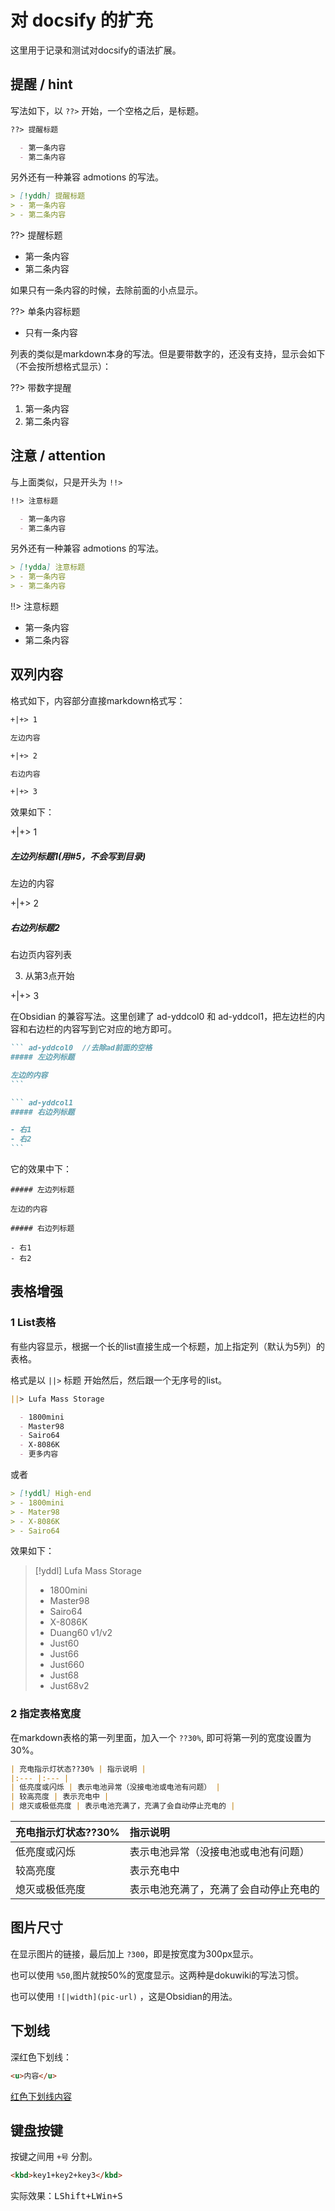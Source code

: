 # 对 docsify 的扩充

这里用于记录和测试对docsify的语法扩展。

## 提醒 / hint

写法如下，以 `??>` 开始，一个空格之后，是标题。

```markdown
??> 提醒标题

  - 第一条内容
  - 第二条内容
```

另外还有一种兼容 admotions 的写法。

```markdown
> [!yddh] 提醒标题
> - 第一条内容
> - 第二条内容
```

??> 提醒标题

  - 第一条内容
  - 第二条内容

如果只有一条内容的时候，去除前面的小点显示。

??> 单条内容标题

  - 只有一条内容

列表的类似是markdown本身的写法。但是要带数字的，还没有支持，显示会如下（不会按所想格式显示）：

??> 带数字提醒

  1. 第一条内容
  2. 第二条内容

## 注意 / attention

与上面类似，只是开头为 `!!>` 

```markdown
!!> 注意标题

  - 第一条内容
  - 第二条内容
```

另外还有一种兼容 admotions 的写法。

```markdown
> [!ydda] 注意标题
> - 第一条内容
> - 第二条内容
```

!!> 注意标题

  - 第一条内容
  - 第二条内容

## 双列内容

格式如下，内容部分直接markdown格式写：

```markdown
+|+> 1

左边内容

+|+> 2

右边内容

+|+> 3
```

效果如下：

+|+> 1

##### 左边列标题1(用#5，不会写到目录)

左边的内容

+|+> 2

##### 右边列标题2

右边页内容列表

  3. 从第3点开始

+|+> 3

在Obsidian 的兼容写法。这里创建了 ad-yddcol0 和 ad-yddcol1，把左边栏的内容和右边栏的内容写到它对应的地方即可。
~~~markdown
``` ad-yddcol0  //去除ad前面的空格
##### 左边列标题

左边的内容
```

``` ad-yddcol1
##### 右边列标题

- 右1
- 右2
```
~~~

它的效果中下：

```ad-yddcol0
##### 左边列标题

左边的内容
```

```ad-yddcol1
##### 右边列标题

- 右1
- 右2
```

## 表格增强

### 1 List表格

有些内容显示，根据一个长的list直接生成一个标题，加上指定列（默认为5列）的表格。

格式是以 `||>` 标题 开始然后，然后跟一个无序号的list。

```markdown
||> Lufa Mass Storage

  - 1800mini
  - Master98
  - Sairo64
  - X-8086K
  - 更多内容
```

或者

```markdown
> [!yddl] High-end
> - 1800mini
> - Mater98
> - X-8086K
> - Sairo64
```

效果如下：

> [!yddl] Lufa Mass Storage
> - 1800mini
> - Master98
> - Sairo64
> - X-8086K
> - Duang60 v1/v2
> - Just60
> - Just66
> - Just660
> - Just68
> - Just68v2

### 2 指定表格宽度

在markdown表格的第一列里面，加入一个 `??30%`, 即可将第一列的宽度设置为30%。

```markdown
| 充电指示灯状态??30% | 指示说明 |
|:--- |:--- |
| 低亮度或闪烁 | 表示电池异常（没接电池或电池有问题） |
| 较高亮度 | 表示充电中 |
| 熄灭或极低亮度 | 表示电池充满了，充满了会自动停止充电的 |
```

| 充电指示灯状态??30% | 指示说明 |
|:--- |:--- |
| 低亮度或闪烁 | 表示电池异常（没接电池或电池有问题） |
| 较高亮度 | 表示充电中 |
| 熄灭或极低亮度 | 表示电池充满了，充满了会自动停止充电的 |


## 图片尺寸

在显示图片的链接，最后加上 `?300`，即是按宽度为300px显示。

也可以使用 `%50`,图片就按50%的宽度显示。这两种是dokuwiki的写法习惯。

也可以使用 `![|width](pic-url)` ，这是Obsidian的用法。


## 下划线

深红色下划线：

```html
<u>内容</u>
```

<u>红色下划线内容</u>

## 键盘按键

按键之间用 `+号` 分割。

```html
<kbd>key1+key2+key3</kbd>
```

实际效果：<kbd>LShift+LWin+S</kbd>

